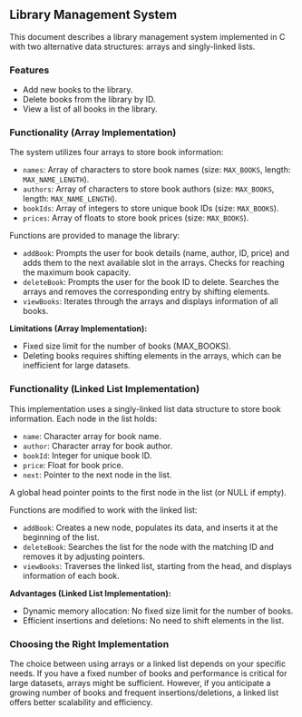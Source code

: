 ## Library Management System

This document describes a library management system implemented in C with two alternative data structures: arrays and singly-linked lists.

### Features

* Add new books to the library.
* Delete books from the library by ID.
* View a list of all books in the library.

### Functionality (Array Implementation)

The system utilizes four arrays to store book information:

* `names`: Array of characters to store book names (size: `MAX_BOOKS`, length: `MAX_NAME_LENGTH`).
* `authors`: Array of characters to store book authors (size: `MAX_BOOKS`, length: `MAX_NAME_LENGTH`).
* `bookIds`: Array of integers to store unique book IDs (size: `MAX_BOOKS`).
* `prices`: Array of floats to store book prices (size: `MAX_BOOKS`).

Functions are provided to manage the library:

* `addBook`: Prompts the user for book details (name, author, ID, price) and adds them to the next available slot in the arrays. Checks for reaching the maximum book capacity.
* `deleteBook`: Prompts the user for the book ID to delete. Searches the arrays and removes the corresponding entry by shifting elements.
* `viewBooks`: Iterates through the arrays and displays information of all books.

**Limitations (Array Implementation):**

* Fixed size limit for the number of books (MAX_BOOKS).
* Deleting books requires shifting elements in the arrays, which can be inefficient for large datasets.

### Functionality (Linked List Implementation)

This implementation uses a singly-linked list data structure to store book information. Each node in the list holds:

* `name`: Character array for book name.
* `author`: Character array for book author.
* `bookId`: Integer for unique book ID.
* `price`: Float for book price.
* `next`: Pointer to the next node in the list.

A global head pointer points to the first node in the list (or NULL if empty).

Functions are modified to work with the linked list:

* `addBook`: Creates a new node, populates its data, and inserts it at the beginning of the list.
* `deleteBook`: Searches the list for the node with the matching ID and removes it by adjusting pointers.
* `viewBooks`: Traverses the linked list, starting from the head, and displays information of each book.

**Advantages (Linked List Implementation):**

* Dynamic memory allocation: No fixed size limit for the number of books.
* Efficient insertions and deletions: No need to shift elements in the list.


### Choosing the Right Implementation

The choice between using arrays or a linked list depends on your specific needs. If you have a fixed number of books and performance is critical for large datasets, arrays might be sufficient. However, if you anticipate a growing number of books and frequent insertions/deletions, a linked list offers better scalability and efficiency.

